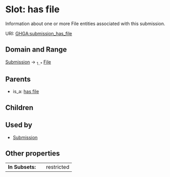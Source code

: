 
# Slot: has file


Information about one or more File entities associated with this submission.

URI: [GHGA:submission_has_file](https://w3id.org/GHGA/submission_has_file)


## Domain and Range

[Submission](Submission.md) &#8594;  <sub>1..\*</sub> [File](File.md)

## Parents

 *  is_a: [has file](has_file.md)

## Children


## Used by

 * [Submission](Submission.md)

## Other properties

|  |  |  |
| --- | --- | --- |
| **In Subsets:** | | restricted |

